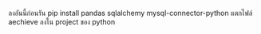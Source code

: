 ลงอันนี้ก่อนรัน pip install pandas sqlalchemy mysql-connector-python
แตกไฟล์ aechieve ลงใน project ของ python
